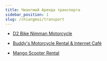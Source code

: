```yaml
---
title: Чиангмай Аренда транспорта
sidebar_position: 1
slug: /chiangmai/transport
---
```




- [D2 Bike Nimman Motorcycle](https://goo.gl/maps/izQhkY3xaHBv8zT28)


- [Buddy's Motorcycle Rental & Internet Café](https://goo.gl/maps/mK6GanCEF1MwF5YQ9)


- [Mango Scooter Rental](https://goo.gl/maps/i9BQro4WUAkL5dpXA)